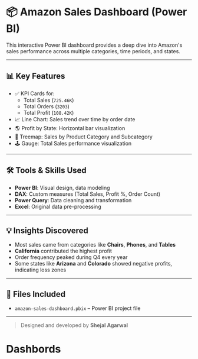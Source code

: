 # 📦 Amazon Sales Dashboard (Power BI)

This interactive Power BI dashboard provides a deep dive into Amazon's sales performance across multiple categories, time periods, and states.

---

## 📊 Key Features

- ✅ KPI Cards for:
  - Total Sales (`725.46K`)
  - Total Orders (`3203`)
  - Total Profit (`108.42K`)
- 📈 Line Chart: Sales trend over time by order date
- 🌎 Profit by State: Horizontal bar visualization
- 🧱 Treemap: Sales by Product Category and Subcategory
- 🕹️ Gauge: Total Sales performance visualization

---

## 🛠️ Tools & Skills Used

- **Power BI**: Visual design, data modeling
- **DAX**: Custom measures (Total Sales, Profit %, Order Count)
- **Power Query**: Data cleaning and transformation
- **Excel**: Original data pre-processing

---

## 💡 Insights Discovered

- Most sales came from categories like **Chairs**, **Phones**, and **Tables**
- **California** contributed the highest profit
- Order frequency peaked during Q4 every year
- Some states like **Arizona** and **Colorado** showed negative profits, indicating loss zones

---

## 📁 Files Included

- `amazon-sales-dashboard.pbix` – Power BI project file

---

> Designed and developed by **Shejal Agarwal**
# Dashbords
